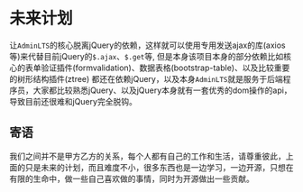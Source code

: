 # 未来计划


让`AdminLTS`的核心脱离jQuery的依赖，这样就可以使用专用发送ajax的库(axios等)来代替目前jQuery的`$.ajax`、`$.get`等,
但是本身该项目本身的部分依赖比如核心的表单验证插件(formvalidation)、数据表格(bootstrap-table)、以及比较重要的树形结构插件(ztree)
都还在依赖jQuery，以及本身`AdminLTS`就是服务于后端程序员，大家都比较熟悉jQuery、以及jQuery本身就有一套优秀的dom操作的api，
导致目前还很难和jQuery完全脱钩。



## 寄语

我们之间并不是甲方乙方的关系，每个人都有自己的工作和生活，请尊重彼此，上面的只是未来的计划，而且难度不小，很多东西也是一边学习，一边开源，只想在有限的生命中，做一些自己喜欢做的事情，同时为开源做出一些贡献。

<!-- ## formvalidation替代方案

formvalidation插件已经收费了，我准备把最后一个开源的免费版本拿来继续维护并让其脱离对jQuery的依赖重新更名为`formverifier`

## ztree替代方案

ztree插件看样子官方也不会更新了，我也准备重新开一个仓库来重新开发一个树结构插件,并让其脱离对jQuery的依赖，名称已经想好了叫做`treetify`

## jQuery替代方案

仿照一个jQuery,并重命名为`domtify`,主要迁移它那一套dom操作api

## bootstrap-table

对于这个插件，说实话重写它压力很大，可能到时候会替换为另外一款老牌的`datatables`插件,这款插件好像已经有脱离jQuery的版本


## 对于layui的用户

我最开始知道layui其实是从layer这个弹层插件才知道的，而且感觉挺好用的，也许你停留在layui，是因为layer弹层这个插件，那么
我也直接重新开一个仓库使用原生js来重写layer并重命名为`popupify`,相同的使用方式,让你毫无顾虑的迁移到bootstrap(AdminLTS)


## 寄语

我们之间并不是甲方乙方的关系，每个人都有自己的工作和生活，请尊重彼此，上面的只是未来的计划，而且难度不小，作者并不是一个专业前端程序员,
很多东西也是一边学习，一边开源，只想在有限的生命中，做一些自己喜欢做的事情，同时为开源做出一些贡献。 -->








